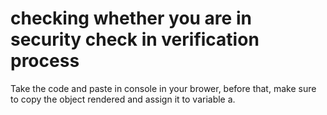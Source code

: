 # checking whether you are in security check in verification process

Take the code and paste in console in your brower, before that, make sure to copy the object rendered and assign it to variable a.
